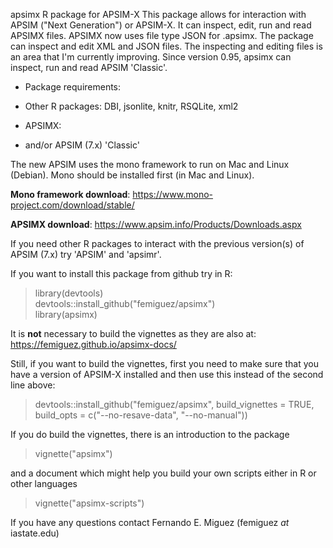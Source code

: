 apsimx
R package for APSIM-X
This package allows for interaction with APSIM ("Next Generation") or
APSIM-X. It can inspect, edit, run and read APSIMX files. APSIMX now
uses file type JSON for .apsimx. The
package can inspect and edit XML and JSON files. The inspecting and
editing files is an area that I'm currently improving. Since
version 0.95, apsimx can inspect, run and read APSIM 'Classic'.

* Package requirements:

* Other R packages: DBI, jsonlite, knitr, RSQLite, xml2

* APSIMX:

* and/or APSIM (7.x) 'Classic'

The new APSIM uses the mono framework to run on Mac and Linux
(Debian). Mono should be installed first (in Mac and Linux).

**Mono framework download**:
https://www.mono-project.com/download/stable/

**APSIMX download**:
https://www.apsim.info/Products/Downloads.aspx

If you need other R packages to interact with the previous version(s) of
APSIM (7.x) try 'APSIM' and 'apsimr'.

If you want to install this package from github try in R:

> library(devtools) \
> devtools::install_github("femiguez/apsimx") \
> library(apsimx)

It is **not** necessary to build the vignettes as they are also at:
https://femiguez.github.io/apsimx-docs/

Still, if you want to build the vignettes, first you need to make sure
that you have a version of APSIM-X installed and then use this instead
of the second line above:

> devtools::install_github("femiguez/apsimx", build_vignettes = TRUE,
> build_opts = c("--no-resave-data", "--no-manual")) 

If you do build the vignettes, there is an  introduction to the package

> vignette("apsimx")

and a document which might help you build your own scripts either in R
or other languages

> vignette("apsimx-scripts")

If you have any questions contact Fernando E. Miguez (femiguez *at* iastate.edu)
